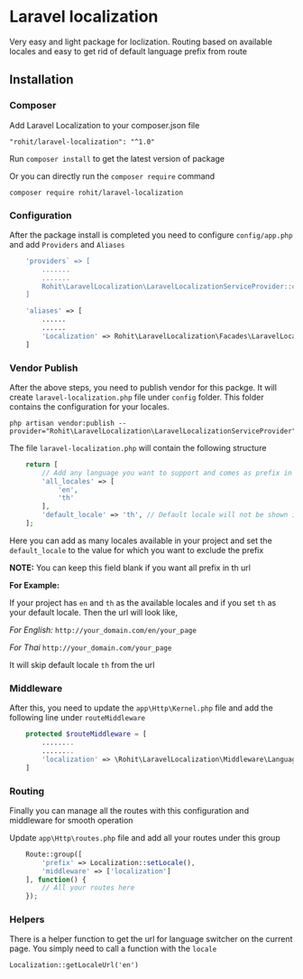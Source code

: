 # Laravel localization

Very easy and light package for loclization. Routing based on available locales and easy to get rid of default language prefix from route

## Installation
### Composer
Add Laravel Localization to your composer.json file

    "rohit/laravel-localization": "^1.0"
Run `composer install` to get the latest version of package

Or you can directly run the `composer require` command

    composer require rohit/laravel-localization

### Configuration
After the package install is completed you need to configure `config/app.php` and add `Providers` and `Aliases`

```php
    'providers` => [
        .......
        .......
        Rohit\LaravelLocalization\LaravelLocalizationServiceProvider::class
    ]
```
```php
    'aliases' => [
        ......
        ......
        'Localization' => Rohit\LaravelLocalization\Facades\LaravelLocalization::class
    ]
```

### Vendor Publish
After the above steps, you need to publish vendor for this packge. It will create `laravel-localization.php` file under `config` folder. This folder contains the configuration for your locales.

    php artisan vendor:publish --provider="Rohit\LaravelLocalization\LaravelLocalizationServiceProvider"

The file `laravel-localization.php` will contain the following structure
```php
    return [
        // Add any language you want to support and comes as prefix in the url
        'all_locales' => [
            'en',
            'th'
        ],
        'default_locale' => 'th', // Default locale will not be shown in the url
    ];
```
Here you can add as many locales available in your project and set the `default_locale` to the value for which you want to exclude the prefix

__NOTE:__ You can keep this field blank if you want all prefix in th url

__For Example:__

If your project has `en` and `th` as the available locales and if you set `th` as your default locale. Then the url will look like,

*For English:* `http://your_domain.com/en/your_page`

*For Thai* `http://your_domain.com/your_page`

It will skip default locale `th` from the url

### Middleware
After this, you need to update the `app\Http\Kernel.php` file and add the following line under `routeMiddleware`

```php
    protected $routeMiddleware = [
        ........
        ........
        'localization' => \Rohit\LaravelLocalization\Middleware\LanguageHandler::class,
    ]
```

### Routing
Finally you can manage all the routes with this configuration and middleware for smooth operation

Update `app\Http\routes.php` file and add all your routes under this group

```php
    Route::group([
        'prefix' => Localization::setLocale(),
        'middleware' => ['localization']
    ], function() {
        // All your routes here
    });
```

### Helpers
There is a helper function to get the url for language switcher on the current page. You simply need to call a function with the `locale`

    Localization::getLocaleUrl('en')

